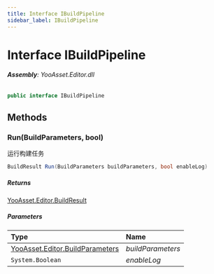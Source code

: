 ```yaml
---
title: Interface IBuildPipeline
sidebar_label: IBuildPipeline
---
```

# Interface IBuildPipeline


###### **Assembly**: YooAsset.Editor.dll

```csharp title="Declaration"
public interface IBuildPipeline
```
## Methods
### Run(BuildParameters, bool)
运行构建任务

```csharp title="Declaration"
BuildResult Run(BuildParameters buildParameters, bool enableLog)
```

##### Returns

[YooAsset.Editor.BuildResult](../YooAsset.Editor/BuildResult.md)

##### Parameters

| Type | Name |
|:--- |:--- |
| [YooAsset.Editor.BuildParameters](../YooAsset.Editor/BuildParameters.md) | *buildParameters* |
| `System.Boolean` | *enableLog* |

